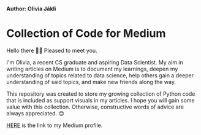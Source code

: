 #### Author: Olivia Jákli
# Collection of Code for Medium
Hello there 👋🏻 Pleased to meet you.

I'm Olivia, a recent CS graduate and aspiring Data Scientist. My aim in writing articles on Medium is to document my learnings, deepen my understanding of topics related to data science, help others gain a deeper understanding of said topics, and make new friends along the way.

This repository was created to store my growing collection of Python code that is included as support visuals in my articles. I hope you will gain some value with this collection. Otherwise, constructive words of advice are always appreciated. 😊

[HERE](https://medium.com/@jakli.olivia) is the link to my Medium profile.